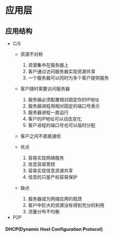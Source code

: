 # 应用层

## 应用结构

- C/S
  - 资源不对称
    1. 资源集中在服务器上
    2. 客户通过访问服务器实现资源共享
    3. 一个服务器可以同时为多个客户提供服务
  - 客户随时需要访问服务器
    1. 服务器必须配置相对固定你的IP地址
    2. 服务器进程用相对固定的端口号表示
    3. 服务器进程一直运行
    4. 客户的IP地址可以动态变化
    5. 客户进程的端口号也可以临时分配
  - 客户之间不直接通信

  - 优点
    1. 容易实现网络服务
    2. 信息容易管控
    3. 容易实现信息资源共享
    4. 信息的只是产权容易保护

  - 缺点
    1. 服务器成为网络应用的瓶颈
    2. 客户中巨大的资源没有得到充分的利用
    3. 流量分布不均衡
- P2P

#### DHCP(Dynamic Host Configuration Protocol)
